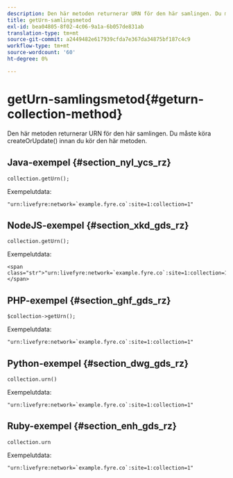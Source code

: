 ```yaml
---
description: Den här metoden returnerar URN för den här samlingen. Du måste köra createOrUpdate() innan du kör den här metoden.
title: getUrn-samlingsmetod
exl-id: bea04805-8f02-4c06-9a1a-6b057de831ab
translation-type: tm+mt
source-git-commit: a2449482e617939cfda7e367da34875bf187c4c9
workflow-type: tm+mt
source-wordcount: '60'
ht-degree: 0%

---
```


# getUrn-samlingsmetod{#geturn-collection-method}

Den här metoden returnerar URN för den här samlingen. Du måste köra createOrUpdate() innan du kör den här metoden.

## Java-exempel {#section_nyl_ycs_rz}

```
collection.getUrn(); 
```

Exempelutdata:

```
"urn:livefyre:network=`example.fyre.co`:site=1:collection=1" 
```

## NodeJS-exempel {#section_xkd_gds_rz}

```
collection.getUrn(); 
```

Exempelutdata:

```
<span class="str">"urn:livefyre:network=`example.fyre.co`:site=1:collection=1"</span>
```

## PHP-exempel {#section_ghf_gds_rz}

```
$collection->getUrn(); 
```

Exempelutdata:

```
"urn:livefyre:network=`example.fyre.co`:site=1:collection=1" 
```

## Python-exempel {#section_dwg_gds_rz}

```
collection.urn() 
```

Exempelutdata:

```
"urn:livefyre:network=`example.fyre.co`:site=1:collection=1" 
```

## Ruby-exempel {#section_enh_gds_rz}

```
collection.urn
```

Exempelutdata:

```
"urn:livefyre:network=`example.fyre.co`:site=1:collection=1" 
```
